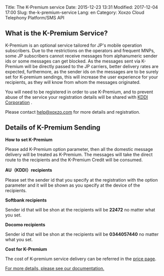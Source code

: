 Title: The K-Premium service
Date: 2015-12-23 13:31
Modified: 2017-12-04 17:00
Slug: the-k-premium-service
Lang: en
Category: Xoxzo Cloud Telephony Platform/SMS API

## What is the K-Premium Service?

K-Premium is an optional service tailored for JP's mobile operation subscribers. Due to the restrictions on the operators and frequent MNPs, some JP subscribers cannot receive messages from alphanumeric sender ids or some messages can get blocked. As the messages sent via K-Premium will be directly passed to the JP carriers, better delivery rates are expected, furthermore, as the sender ids on the messages are to be surely set for K-premium sendings, this will increase the user experience for your recipients, as they will know from whom the messages originated.

You will need to be registered in order to use K-Premium, and to prevent abuse of the service your registration details will be shared with [KDDI Corporation](http://www.kddi.com/english/) .

Please contact [help@xoxzo.com](mailto:help@xoxzo.com) for more details and registration.


## Details of K-Premium Sending

__How to set K-Premium__

Please add K-Premium option parameter, then all the domestic message delivery will be treated as K-Premium. The messages will take the direct route to the recipients and the K-Premium Credit will be consumed.

__AU（KDDI）recipients__

Please set the sender id that you specify at the registration with the option parameter and it will be shown as you specify at the device of the recipients.

__Softbank recipients__

Sender id that will be shon at the recipients will be __22472__ no matter what you set.

__Docomo recipients__

Sender id that will be shon at the recipients will be __0344057440__ no matter what you set.

__Cost for K-Premium__

The cost of K-premium service delivery can be referred in the [price page](https://www.xoxzo.com/en/about/pricing/).

[For more details, please see our documentation.](http://docs.xoxzo.com/en/sms.html#jp-specific-optional-parameters)


